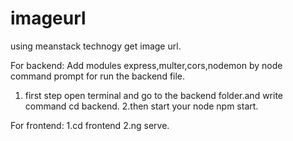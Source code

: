 # imageurl
using meanstack technogy get image url.

For backend:
Add modules express,multer,cors,nodemon by node command prompt for run the backend file.
1. first step open terminal and go to the backend folder.and write command cd backend.
2.then start your node npm start.

For frontend:
1.cd frontend
2.ng serve.
 
